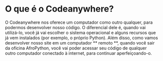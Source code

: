 # O que é o Codeanywhere?

O Codeanywhere nos oferece um computador como outro qualquer, para podermos desenvolver nosso código. O diferencial dele é, quando vai utilizá-lo, você já vai escolher o sistema operacional e alguns recursos que já vem instalados (por exemplo, o próprio Python). Além disso, como vamos desenvolver nosso site em um computador ** remoto **, quando você sair da oficina AfroPython, você vai poder acessar seu código de qualquer outro computador conectado à internet, para continuar aperfeiçoando-o.
